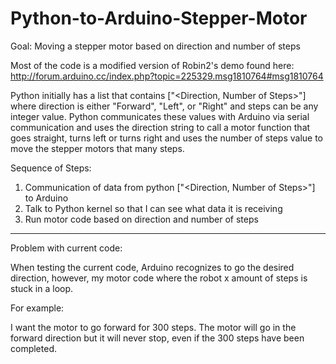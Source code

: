 # Python-to-Arduino-Stepper-Motor
Goal: Moving a stepper motor based on direction and number of steps

Most of the code is a modified version of Robin2's demo found here:
http://forum.arduino.cc/index.php?topic=225329.msg1810764#msg1810764

Python initially has a list that contains ["<Direction, Number of Steps>"]
where direction is either "Forward", "Left", or "Right" and steps can be any integer value.
Python communicates these values with Arduino via serial communication and uses
the direction string to call a motor function that goes straight, turns left or turns right
and uses the number of steps value to move the stepper motors that many steps.

Sequence of Steps:
1) Communication of data from python ["<Direction, Number of Steps>"] to Arduino
2) Talk to Python kernel so that I can see what data it is receiving
3) Run motor code based on direction and number of steps

---------------------------------------------------------------------------------------------

Problem with current code:

When testing the current code, Arduino recognizes to go the desired direction,
however, my motor code where the robot x amount of steps is stuck in a loop.

For example:

I want the motor to go forward for 300 steps.
The motor will go in the forward direction but it will never stop, even if the 300 steps have been completed.


